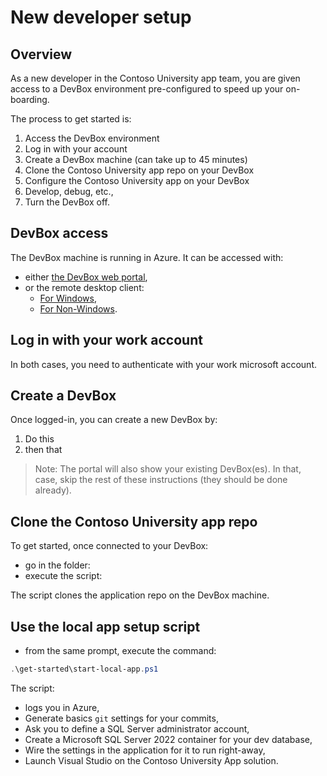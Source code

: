 # New developer setup

## Overview

As a new developer in the Contoso University app team, you are given access to a DevBox environment pre-configured to speed up your on-boarding.

The process to get started is:

1. Access the DevBox environment
2. Log in with your account
3. Create a DevBox machine (can take up to 45 minutes)
4. Clone the Contoso University app repo on your DevBox
5. Configure the Contoso University app on your DevBox
6. Develop, debug, etc.,
7. Turn the DevBox off.

## DevBox access

The DevBox machine is running in Azure. It can be accessed with:

- either [the DevBox web portal](https://devportal.microsoft.com/),
- or the remote desktop client:
  - [For Windows](https://learn.microsoft.com/en-us/azure/dev-box/tutorial-connect-to-dev-box-with-remote-desktop-app?tabs=windows#tabpanel_1_windows),
  - [For Non-Windows](https://learn.microsoft.com/en-us/azure/dev-box/tutorial-connect-to-dev-box-with-remote-desktop-app?tabs=windows#tabpanel_1_non-Windows).

## Log in with your work account

In both cases, you need to authenticate with your work microsoft account.

## Create a DevBox

Once logged-in, you can create a new DevBox by:

1. Do this
2. then that

> Note: The portal will also show your existing DevBox(es). In that, case, skip the rest of these instructions (they should be done already).

## Clone the Contoso University app repo

To get started, once connected to your DevBox:

- go in the folder:
- execute the script:

The script clones the application repo on the DevBox machine.

## Use the local app setup script

- from the same prompt, execute the command:

```powershell
.\get-started\start-local-app.ps1
```

The script:

- logs you in Azure,
- Generate basics `git` settings for your commits,
- Ask you to define a SQL Server administrator account,
- Create a Microsoft SQL Server 2022 container for your dev database,
- Wire the settings in the application for it to run right-away,
- Launch Visual Studio on the Contoso University App solution.
